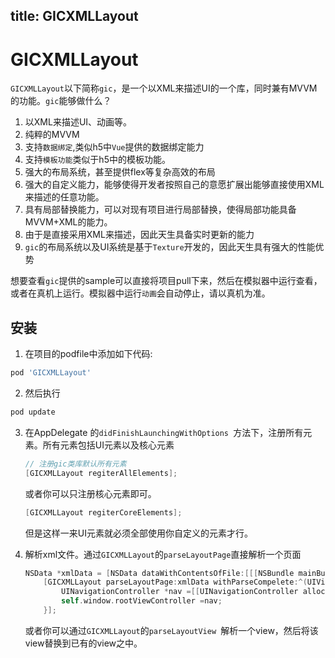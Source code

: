 title: GICXMLLayout
---

# GICXMLLayout

`GICXMLLayout`以下简称`gic`，是一个以XML来描述UI的一个库，同时兼有MVVM的功能。`gic`能够做什么？

1. 以XML来描述UI、动画等。
2. 纯粹的MVVM
3. 支持`数据绑定`,类似h5中`Vue`提供的数据绑定能力
4. 支持`模板功能`类似于h5中的模板功能。
5. 强大的布局系统，甚至提供flex等复杂高效的布局
6. 强大的自定义能力，能够使得开发者按照自己的意愿扩展出能够直接使用XML来描述的任意功能。
7. 具有局部替换能力，可以对现有项目进行局部替换，使得局部功能具备MVVM+XML的能力。
8. 由于是直接采用XML来描述，因此天生具备实时更新的能力
9. `gic`的布局系统以及UI系统是基于`Texture`开发的，因此天生具有强大的性能优势

想要查看`gic`提供的sample可以直接将项目pull下来，然后在模拟器中运行查看，或者在真机上运行。模拟器中运行`动画`会自动停止，请以真机为准。

## 安装

1. 在项目的podfile中添加如下代码:

```ruby
pod 'GICXMLLayout'
```

2. 然后执行

```Ruby
pod update
```

3. 在AppDelegate 的`didFinishLaunchingWithOptions `方法下，注册所有元素。所有元素包括UI元素以及核心元素

   ```objective-c
   // 注册gic类库默认所有元素
   [GICXMLLayout regiterAllElements];
   ```

   或者你可以只注册核心元素即可。

   ```objective-c
   [GICXMLLayout regiterCoreElements];
   ```

   但是这样一来UI元素就必须全部使用你自定义的元素才行。

4. 解析xml文件。通过`GICXMLLayout`的`parseLayoutPage`直接解析一个页面

   ```objective-c
   NSData *xmlData = [NSData dataWithContentsOfFile:[[[NSBundle mainBundle] bundlePath] stringByAppendingString:@"/IndexPage.xml"]];
       [GICXMLLayout parseLayoutPage:xmlData withParseCompelete:^(UIViewController *page) {
           UINavigationController *nav =[[UINavigationController alloc] initWithRootViewController:page];
           self.window.rootViewController =nav;
       }];
   ```

   或者你可以通过`GICXMLLayout`的`parseLayoutView `解析一个view，然后将该view替换到已有的view之中。